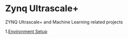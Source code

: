 # Zynq Ultrascale+
ZYNQ Ultrascale+ and Machine Learning related projects

1.[Environment Setup](https://github.com/jeffrey8373/zynq-ultrascale-/blob/main/env-setup/README.md)

